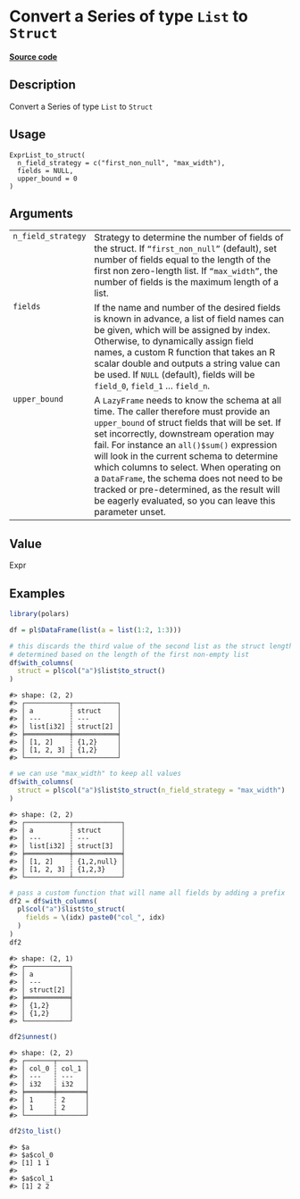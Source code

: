 

# Convert a Series of type <code>List</code> to <code>Struct</code>

[**Source code**](https://github.com/pola-rs/r-polars/tree/c47431ca69622f79ed7a3f1d7bfee6075ffabfee/R/expr__list.R#L441)

## Description

Convert a Series of type <code>List</code> to <code>Struct</code>

## Usage

<pre><code class='language-R'>ExprList_to_struct(
  n_field_strategy = c("first_non_null", "max_width"),
  fields = NULL,
  upper_bound = 0
)
</code></pre>

## Arguments

<table>
<tr>
<td style="white-space: nowrap; font-family: monospace; vertical-align: top">
<code id="ExprList_to_struct_:_n_field_strategy">n_field_strategy</code>
</td>
<td>
Strategy to determine the number of fields of the struct. If
<code>“first_non_null”</code> (default), set number of fields equal to
the length of the first non zero-length list. If
<code>“max_width”</code>, the number of fields is the maximum length of
a list.
</td>
</tr>
<tr>
<td style="white-space: nowrap; font-family: monospace; vertical-align: top">
<code id="ExprList_to_struct_:_fields">fields</code>
</td>
<td>
If the name and number of the desired fields is known in advance, a list
of field names can be given, which will be assigned by index. Otherwise,
to dynamically assign field names, a custom R function that takes an R
scalar double and outputs a string value can be used. If
<code>NULL</code> (default), fields will be <code>field_0</code>,
<code>field_1</code> … <code>field_n</code>.
</td>
</tr>
<tr>
<td style="white-space: nowrap; font-family: monospace; vertical-align: top">
<code id="ExprList_to_struct_:_upper_bound">upper_bound</code>
</td>
<td>
A <code>LazyFrame</code> needs to know the schema at all time. The
caller therefore must provide an <code>upper_bound</code> of struct
fields that will be set. If set incorrectly, downstream operation may
fail. For instance an <code>all()$sum()</code> expression will look in
the current schema to determine which columns to select. When operating
on a <code>DataFrame</code>, the schema does not need to be tracked or
pre-determined, as the result will be eagerly evaluated, so you can
leave this parameter unset.
</td>
</tr>
</table>

## Value

Expr

## Examples

``` r
library(polars)

df = pl$DataFrame(list(a = list(1:2, 1:3)))

# this discards the third value of the second list as the struct length is
# determined based on the length of the first non-empty list
df$with_columns(
  struct = pl$col("a")$list$to_struct()
)
```

    #> shape: (2, 2)
    #> ┌───────────┬───────────┐
    #> │ a         ┆ struct    │
    #> │ ---       ┆ ---       │
    #> │ list[i32] ┆ struct[2] │
    #> ╞═══════════╪═══════════╡
    #> │ [1, 2]    ┆ {1,2}     │
    #> │ [1, 2, 3] ┆ {1,2}     │
    #> └───────────┴───────────┘

``` r
# we can use "max_width" to keep all values
df$with_columns(
  struct = pl$col("a")$list$to_struct(n_field_strategy = "max_width")
)
```

    #> shape: (2, 2)
    #> ┌───────────┬────────────┐
    #> │ a         ┆ struct     │
    #> │ ---       ┆ ---        │
    #> │ list[i32] ┆ struct[3]  │
    #> ╞═══════════╪════════════╡
    #> │ [1, 2]    ┆ {1,2,null} │
    #> │ [1, 2, 3] ┆ {1,2,3}    │
    #> └───────────┴────────────┘

``` r
# pass a custom function that will name all fields by adding a prefix
df2 = df$with_columns(
  pl$col("a")$list$to_struct(
    fields = \(idx) paste0("col_", idx)
  )
)
df2
```

    #> shape: (2, 1)
    #> ┌───────────┐
    #> │ a         │
    #> │ ---       │
    #> │ struct[2] │
    #> ╞═══════════╡
    #> │ {1,2}     │
    #> │ {1,2}     │
    #> └───────────┘

``` r
df2$unnest()
```

    #> shape: (2, 2)
    #> ┌───────┬───────┐
    #> │ col_0 ┆ col_1 │
    #> │ ---   ┆ ---   │
    #> │ i32   ┆ i32   │
    #> ╞═══════╪═══════╡
    #> │ 1     ┆ 2     │
    #> │ 1     ┆ 2     │
    #> └───────┴───────┘

``` r
df2$to_list()
```

    #> $a
    #> $a$col_0
    #> [1] 1 1
    #> 
    #> $a$col_1
    #> [1] 2 2
